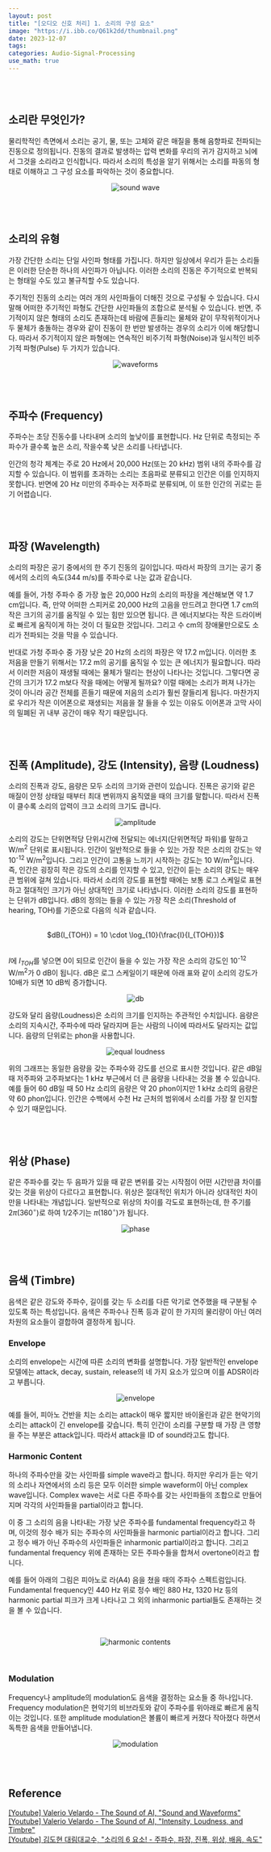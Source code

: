 ```yaml
---
layout: post
title: "[오디오 신호 처리] 1. 소리의 구성 요소"
image: "https://i.ibb.co/Q61k2dd/thumbnail.png"
date: 2023-12-07
tags:
categories: Audio-Signal-Processing
use_math: true
---
```


<br><br>

## 소리란 무엇인가?

물리학적인 측면에서 소리는 공기, 물, 또는 고체와 같은 매질을 통해 음향파로 전파되는 진동으로 정의됩니다. 진동의 결과로 발생하는 압력 변화를 우리의 귀가 감지하고 뇌에서 그것을 소리라고 인식합니다. 따라서 소리의 특성을 알기 위해서는 소리를 파동의 형태로 이해하고 그 구성 요소를 파악하는 것이 중요합니다.

<p align="center">
  <img src="https://i.ibb.co/kQTWsmg/soundwave.png" alt="sound wave">
</p>

<br><br>

## 소리의 유형

가장 간단한 소리는 단일 사인파 형태를 가집니다. 하지만 일상에서 우리가 듣는 소리들은 이러한 단순한 하나의 사인파가 아닙니다. 이러한 소리의 진동은 주기적으로 반복되는 형태일 수도 있고 불규칙할 수도 있습니다.

주기적인 진동의 소리는 여러 개의 사인파들이 더해진 것으로 구성될 수 있습니다. 다시 말해 어떠한 주기적인 파형도 간단한 사인파들의 조합으로 분석될 수 있습니다. 반면, 주기적이지 않은 형태의 소리도 존재하는데 바람에 흔들리는 물체와 같이 무작위적이거나 두 물체가 충돌하는 경우와 같이 진동이 한 번만 발생하는 경우의 소리가 이에 해당합니다. 따라서 주기적이지 않은 파형에는 연속적인 비주기적 파형(Noise)과 일시적인 비주기적 파형(Pulse) 두 가지가 있습니다.

<p align="center">
  <img src="https://i.ibb.co/2j40f8B/waveforms.png" alt="waveforms">
</p>

<br><br>

## 주파수 (Frequency)

주파수는 초당 진동수를 나타내며 소리의 높낮이를 표현합니다. Hz 단위로 측정되는 주파수가 클수록 높은 소리, 작을수록 낮은 소리를 나타냅니다.

인간의 청각 체계는 주로 20 Hz에서 20,000 Hz(또는 20 kHz) 범위 내의 주파수를 감지할 수 있습니다. 이 범위를 초과하는 소리는 초음파로 분류되고 인간은 이를 인지하지 못합니다. 반면에 20 Hz 미만의 주파수는 저주파로 분류되며, 이 또한 인간의 귀로는 듣기 어렵습니다.

<br><br>

## 파장 (Wavelength)

소리의 파장은 공기 중에서의 한 주기 진동의 길이입니다. 따라서 파장의 크기는 공기 중에서의 소리의 속도(344 m/s)를 주파수로 나눈 값과 같습니다.

예를 들어, 가청 주파수 중 가장 높은 20,000 Hz의 소리의 파장을 계산해보면 약 1.7 cm입니다. 즉, 만약 어떠한 스피커로 20,000 Hz의 고음을 만드려고 한다면 1.7 cm의 작은 크기의 공기를 움직일 수 있는 힘만 있으면 됩니다. 큰 에너지보다는 작은 드라이버로 빠르게 움직이게 하는 것이 더 필요한 것입니다. 그리고 수 cm의 장애물만으로도 소리가 전파되는 것을 막을 수 있습니다.

반대로 가청 주파수 중 가장 낮은 20 Hz의 소리의 파장은 약 17.2 m입니다. 이러한 초저음을 만들기 위해서는 17.2 m의 공기를 움직일 수 있는 큰 에너지가 필요합니다. 따라서 이러한 저음이 재생될 때에는 물체가 떨리는 현상이 나타나는 것입니다. 그렇다면 공간의 크기가 17.2 m보다 작을 때에는 어떻게 될까요? 이럴 때에는 소리가 퍼져 나가는 것이 아니라 공간 전체를 흔들기 때문에 저음의 소리가 훨씬 잘들리게 됩니다. 마찬가지로 우리가 작은 이어폰으로 재생되는 저음을 잘 들을 수 있는 이유도 이어폰과 고막 사이의 밀폐된 귀 내부 공간이 매우 작기 때문입니다.

<br><br>

## 진폭 (Amplitude), 강도 (Intensity), 음량 (Loudness)

소리의 진폭과 강도, 음량은 모두 소리의 크기와 관련이 있습니다. 진폭은 공기와 같은 매질이 안정 상태일 때부터 최대 변위까지 움직였을 때의 크기를 말합니다. 따라서 진폭이 클수록 소리의 압력이 크고 소리의 크기도 큽니다.

<p align="center">
  <img src="https://i.ibb.co/k3VHgBC/amplitude.png" alt="amplitude">
</p>


소리의 강도는 단위면적당 단위시간에 전달되는 에너지(단위면적당 파워)를 말하고 W/m<sup>2</sup> 단위로 표시됩니다. 인간이 일반적으로 들을 수 있는 가장 작은 소리의 강도는 약 10<sup>-12</sup> W/m<sup>2</sup>입니다. 그리고 인간이 고통을 느끼기 시작하는 강도는 10 W/m<sup>2</sup>입니다. 즉, 인간은 굉장히 작은 강도의 소리를 인지할 수 있고, 인간이 듣는 소리의 강도는 매우 큰 범위에 걸쳐 있습니다. 따라서 소리의 강도를 표현할 때에는 보통 로그 스케일로 표현하고 절대적인 크기가 아닌 상대적인 크기로 나타냅니다. 이러한 소리의 강도를 표현하는 단위가 dB입니다. dB의 정의는 들을 수 있는 가장 작은 소리(Threshold of hearing, TOH)를 기준으로 다음의 식과 같습니다.

<br>
<center> $dB(I_{TOH}) = 10 \cdot \log_{10}(\frac{I}{I_{TOH}})$ </center>
<br>

$I$에 $I_{TOH}$를 넣으면 0이 되므로 인간이 들을 수 있는 가장 작은 소리의 강도인 10<sup>-12</sup> W/m<sup>2</sup>가 0 dB이 됩니다. dB은 로그 스케일이기 때문에 아래 표와 같이 소리의 강도가 10배가 되면 10 dB씩 증가합니다.

<p align="center">
  <img src="https://i.ibb.co/PxKpDjY/db.png" alt="db">
</p>

강도와 달리 음량(Loudness)은 소리의 크기를 인지하는 주관적인 수치입니다. 음량은 소리의 지속시간, 주파수에 따라 달라지며 듣는 사람의 나이에 따라서도 달라지는 값입니다. 음량의 단위로는 phon을 사용합니다.

<p align="center">
  <img src="https://i.ibb.co/g66K3d0/equal-loudness.png" alt="equal loudness">
</p>

위의 그래프는 동일한 음량을 갖는 주파수와 강도를 선으로 표시한 것입니다. 같은 dB일 때 저주파와 고주파보다는 1 kHz 부근에서 더 큰 음량을 나타내는 것을 볼 수 있습니다. 예를 들어 60 dB일 때 50 Hz 소리의 음량은 약 20 phon이지만 1 kHz 소리의 음량은 약 60 phon입니다. 인간은 수백에서 수천 Hz 근처의 범위에서 소리를 가장 잘 인지할 수 있기 때문입니다.

<br><br>

## 위상 (Phase)

같은 주파수를 갖는 두 음파가 있을 때 같은 변위를 갖는 시작점이 어떤 시간만큼 차이를 갖는 것을 위상이 다르다고 표현합니다. 위상은 절대적인 위치가 아니라 상대적인 차이만을 나타내는 개념입니다. 일반적으로 위상의 차이를 각도로 표현하는데, 한 주기를 $2\pi(360^\circ)$로 하여 1/2주기는 $\pi(180^\circ)$가 됩니다.

<p align="center">
  <img src="https://i.ibb.co/xLQsNtM/phase.png" alt="phase">
</p>

<br><br>

## 음색 (Timbre)

음색은 같은 강도와 주파수, 길이를 갖는 두 소리를 다른 악기로 연주했을 때 구분될 수 있도록 하는 특성입니다. 음색은 주파수나 진폭 등과 같이 한 가지의 물리량이 아닌 여러 차원의 요소들이 결합하여 결정하게 됩니다.

### Envelope

소리의 envelope는 시간에 따른 소리의 변화를 설명합니다. 가장 일반적인 envelope 모델에는 attack, decay, sustain, release의 네 가지 요소가 있으며 이를 ADSR이라고 부릅니다.

<p align="center">
  <img src="https://i.ibb.co/6ndPHrQ/envelope.jpg" alt="envelope">
</p>

예를 들어, 피아노 건반을 치는 소리는 attack이 매우 짧지만 바이올린과 같은 현악기의 소리는 attack이 긴 envelope를 갖습니다. 특히 인간이 소리를 구분할 때 가장 큰 영향을 주는 부분은 attack입니다. 따라서 attack을 ID of sound라고도 합니다.

### Harmonic Content

하나의 주파수만을 갖는 사인파를 simple wave라고 합니다. 하지만 우리가 듣는 악기의 소리나 자연에서의 소리 등은 모두 이러한 simple waveform이 아닌 complex wave입니다. Complex wave는 서로 다른 주파수를 갖는 사인파들의 조합으로 만들어지며 각각의 사인파들을 partial이라고 합니다.

이 중 그 소리의 음을 나타내는 가장 낮은 주파수를 fundamental frequency라고 하며, 이것의 정수 배가 되는 주파수의 사인파들을 harmonic partial이라고 합니다. 그리고 정수 배가 아닌 주파수의 사인파들은 inharmonic partial이라고 합니다. 그리고 fundamental frequency 위에 존재하는 모든 주파수들을 합쳐서 overtone이라고 합니다.

예를 들어 아래의 그림은 피아노로 라(A4) 음을 쳤을 때의 주파수 스펙트럼입니다. Fundamental frequency인 440 Hz 위로 정수 배인 880 Hz, 1320 Hz 등의 harmonic partial 피크가 크게 나타나고 그 외의 inharmonic partial들도 존재하는 것을 볼 수 있습니다.

<br>
<p align="center">
  <img src="https://i.ibb.co/HFYTQtT/partial.png" alt="harmonic contents">
</p>
<br>

### Modulation

Frequency나 amplitude의 modulation도 음색을 결정하는 요소들 중 하나입니다. Frequency modulation은 현악기의 비브라토와 같이 주파수를 위아래로 빠르게 움직이는 것입니다. 또한 amplitude modulation은 볼륨이 빠르게 커졌다 작아졌다 하면서 독특한 음색을 만들어냅니다.

<p align="center">
  <img src="https://i.ibb.co/HLvKdxW/modulation.png" alt="modulation">
</p>

<br><br>

## Reference

[[Youtube] Valerio Velardo - The Sound of AI, "Sound and Waveforms"](https://youtu.be/bnHHVo3j124?feature=shared)
<br>
[[Youtube] Valerio Velardo - The Sound of AI, "Intensity, Loudness, and Timbre"](https://youtu.be/Jkoysm1fHUw?feature=shared)
<br>
[[Youtube] 김도현 대림대교수, "소리의 6 요소! - 주파수, 파장, 진폭, 위상, 배음, 속도"](https://youtu.be/RGbsTdCQR6U?feature=shared)